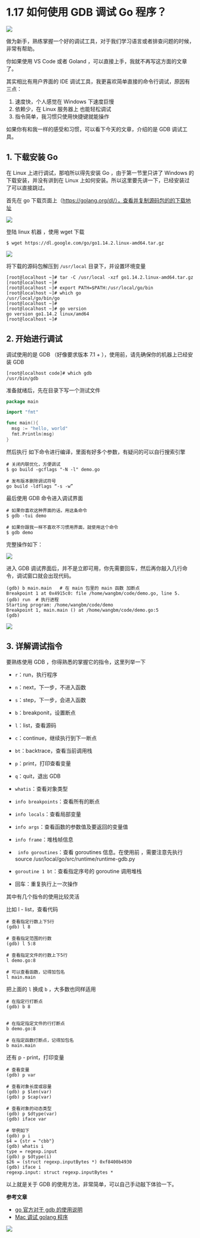 # 1.17 如何使用 GDB 调试 Go 程序？

![](http://image.iswbm.com/20200607145423.png)

做为新手，熟练掌握一个好的调试工具，对于我们学习语言或者排查问题的时候，非常有帮助。

你如果使用 VS Code 或者 Goland ，可以直接上手，我就不再写这方面的文章了。

其实相比有用户界面的 IDE 调试工具，我更喜欢简单直接的命令行调试，原因有三点：

1. 速度快，个人感觉在 Windows 下速度巨慢
2. 依赖少，在 Linux 服务器上 也能轻松调试
3. 指令简单，我习惯只使用快捷键就能操作

如果你有和我一样的感受和习惯，可以看下今天的文章，介绍的是 GDB 调试工具。

## 1. 下载安装 Go

在 Linux 上进行调试，那咱所以得先安装 Go ，由于第一节里只讲了 Windows 的下载安装，并没有讲到在 Linux 上如何安装。所以这里要先讲一下，已经安装过了可以直接跳过。

首先在 go 下载页面上（https://golang.org/dl/），查看并复制源码包的的下载地址

![](http://image.iswbm.com/20200428180632.png)

登陆 linux 机器 ，使用 wget 下载

```shell
$ wget https://dl.google.com/go/go1.14.2.linux-amd64.tar.gz
```



![](http://image.iswbm.com/20200428180713.png)

将下载的源码包解压到 `/usr/local` 目录下，并设置环境变量

```SHELL
[root@localhost ~]# tar -C /usr/local -xzf go1.14.2.linux-amd64.tar.gz
[root@localhost ~]# 
[root@localhost ~]# export PATH=$PATH:/usr/local/go/bin
[root@localhost ~]# which go
/usr/local/go/bin/go
[root@localhost ~]# 
[root@localhost ~]# go version
go version go1.14.2 linux/amd64
[root@localhost ~]# 
```

## 2. 开始进行调试

调试使用的是 GDB （好像要求版本 7.1 + ），使用前，请先确保你的机器上已经安装 GDB

```
[root@localhost code]# which gdb
/usr/bin/gdb
```



准备就绪后，先在目录下写一个测试文件

```go
package main

import "fmt"

func main(){
  msg := "hello, world"
  fmt.Println(msg)
}
```

然后执行 如下命令进行编译，里面有好多个参数，有疑问的可以自行搜索引擎

```shell
# 关闭内联优化，方便调试
$ go build -gcflags "-N -l" demo.go

# 发布版本删除调试符号
go build -ldflags “-s -w”
```

最后使用 GDB 命令进入调试界面

```shell
# 如果你喜欢这种界面的话，用这条命令
$ gdb -tui demo

# 如果你跟我一样不喜欢不习惯用界面，就使用这个命令
$ gdb demo
```

完整操作如下：

![](http://image.iswbm.com/20200428181902.png)

进入 GDB 调试界面后，并不是立即可用，你先需要回车，然后再你敲入几行命令，调试窗口就会出现代码。

```shell
(gdb) b	main.main   # 在 main 包里的 main 函数 加断点
Breakpoint 1 at	0x4915c0: file /home/wangbm/code/demo.go, line 5.
(gdb) run  # 执行进程
Starting program: /home/wangbm/code/demo 
Breakpoint 1, main.main () at /home/wangbm/code/demo.go:5
(gdb) 
```



![](http://image.iswbm.com/20200428182620.png)



## 3. 详解调试指令

要熟练使用 GDB ，你得熟悉的掌握它的指令，这里列举一下

- `r`：run，执行程序 
- `n`：next，下一步，不进入函数
- `s`：step，下一步，会进入函数
- `b`：breakponit，设置断点
- `l`：list，查看源码
- `c`：continue，继续执行到下一断点
- `bt`：backtrace，查看当前调用栈
- `p`：print，打印查看变量
- `q`：quit，退出 GDB
- `whatis`：查看对象类型
- `info breakpoints`：查看所有的断点
- `info locals`：查看局部变量
- `info args`：查看函数的参数值及要返回的变量值 
- `info frame`：堆栈帧信息
- ` info goroutines`：查看 goroutines 信息。在使用前 ，需要注意先执行 source /usr/local/go/src/runtime/runtime-gdb.py

- `goroutine 1 bt`：查看指定序号的 goroutine 调用堆栈
- 回车：重复执行上一次操作



其中有几个指令的使用比较灵活

比如 l - list，查看代码

```
# 查看指定行数上下5行
(gdb) l 8

# 查看指定范围的行数
(gdb) l 5:8

# 查看指定文件的行数上下5行
l demo.go:8

# 可以查看函数，记得加包名
l main.main
```

把上面的 `l` 换成 `b` ，大多数也同样适用

```
# 在指定行打断点
(gdb) b 8


# 在指定指定文件的行打断点
b demo.go:8

# 在指定函数打断点，记得加包名
b main.main
```

还有 p - print，打印变量

```
# 查看变量
(gdb) p var

# 查看对象长度或容量
(gdb) p $len(var)
(gdb) p $cap(var)

# 查看对象的动态类型
(gdb) p $dtype(var)
(gdb) iface var

# 举例如下
(gdb) p i
$4 = {str = "cbb"}
(gdb) whatis i
type = regexp.input
(gdb) p $dtype(i)
$26 = (struct regexp.inputBytes *) 0xf8400b4930
(gdb) iface i
regexp.input: struct regexp.inputBytes *
```



以上就是关于 GDB 的使用方法，非常简单，可以自己手动敲下体验一下。



**参考文章**

- [go 官方对于 gdb 的使用说明](https://golang.org/doc/gdb)
- [Mac 调试 golang 程序]([https://www.do1618.com/archives/771/mac-gdb-%E8%B0%83%E8%AF%95-golang-%E7%A8%8B%E5%BA%8F/](https://www.do1618.com/archives/771/mac-gdb-调试-golang-程序/))



![](http://image.iswbm.com/20200607174235.png)